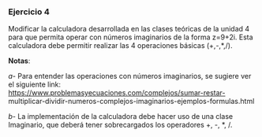 ### Ejercicio 4

Modificar la calculadora desarrollada en las clases teóricas de la unidad 4 para que
permita operar con números imaginarios de la forma z=9+2i. Esta calculadora debe
permitir realizar las 4 operaciones básicas (+,-,*,/).

**Notas**:

*a-* Para entender las operaciones con números imaginarios, se sugiere ver el
siguiente link: https://www.problemasyecuaciones.com/complejos/sumar-restar-
multiplicar-dividir-numeros-complejos-imaginarios-ejemplos-formulas.html

*b-* La implementación de la calculadora debe hacer uso de una clase Imaginario,
que deberá tener sobrecargados los operadores +, -, *, /.
